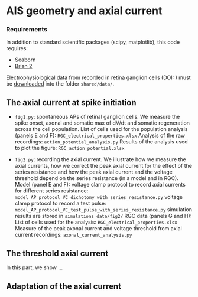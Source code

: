 # AIS geometry and axial current

### Requirements

In addition to standard scientific packages (scipy, matplotlib), this code requires:
* Seaborn
* [Brian 2](http://briansimulator.org)

Electrophysiological data from recorded in retina ganglion cells
(DOI: ) must be
[downloaded]() into the folder
`shared/data/`.

## The axial current at spike initiation

* `fig1.py`: spontaneous APs of retinal ganglion cells.
We measure the spike onset, axonal and somatic max of dV/dt and somatic regeneration across the cell population.
List of cells used for the population analysis (panels E and F): `RGC_electrical_properties.xlsx`
Analysis of the raw recordings: `action_potential_analysis.py`
Results of the analysis used to plot the figure: `RGC_action_potential.xlsx`

* `fig2.py`: recording the axial current.
We illustrate how we measure the axial currents, how we correct the peak axial current for the effect of the series resistance and how the peak axial current and the voltage threshold depend on the series resistance (in a model and in RGC).
Model (panel E and F): 
voltage clamp protocol to record axial currents for different series resistance: `model_AP_protocol_VC_dichotomy_with_series_resistance.py`
voltage clamp protocol to record a test pulse: `model_AP_protocol_VC_test_pulse_with_series_resistance.py`
simulation results are stored in `simulations data/fig2/`
RGC data (panels G and H):
List of cells used for the analysis: `RGC_electrical_properties.xlsx`
Measure of the peak axonal current and voltage threshold from axial current recordings: `axonal_current_analysis.py`

## The threshold axial current

In this part, we show ...

## Adaptation of the axial current

